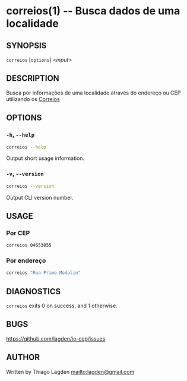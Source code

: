 # correios(1) -- Busca dados de uma localidade

## SYNOPSIS

`correios` \[`options`\] <_input_>

## DESCRIPTION

Busca por informações de uma localidade através do endereço ou CEP utilizando os [Correios](http://www.correios.com.br/)

## OPTIONS

### `-h`, `--help`

```sh
correios --help
```

Output short usage information.

### `-v`, `--version`

```sh
correios --version
```

Output CLI version number.

## USAGE

### Por CEP

```sh
correios 04653055
```

### Por endereço

```sh
correios "Rua Primo Modolin"
```

## DIAGNOSTICS

`correios` exits 0 on success, and 1 otherwise.

## BUGS

<https://github.com/lagden/io-cep/issues>

## AUTHOR

Written by Thiago Lagden <mailto:lagden@gmail.com>
